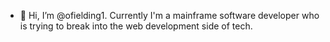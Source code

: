 - 👋 Hi, I’m @ofielding1. Currently I'm a mainframe software developer who is trying to break into the web development side of tech.


<!---
ofielding1/ofielding1 is a ✨ special ✨ repository because its `README.md` (this file) appears on your GitHub profile.
You can click the Preview link to take a look at your changes.
--->
